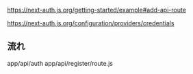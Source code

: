 https://next-auth.js.org/getting-started/example#add-api-route

https://next-auth.js.org/configuration/providers/credentials

## 流れ
app/api/auth
app/api/register/route.js
